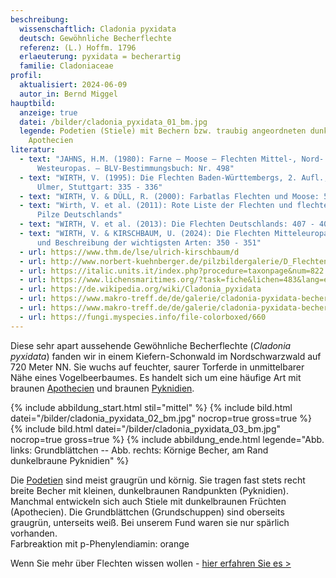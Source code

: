 ```yaml
---
beschreibung:
  wissenschaftlich: Cladonia pyxidata
  deutsch: Gewöhnliche Becherflechte
  referenz: (L.) Hoffm. 1796
  erlaeuterung: pyxidata = becherartig
  familie: Cladoniaceae
profil:
  aktualisiert: 2024-06-09
  autor_in: Bernd Miggel
hauptbild:
  anzeige: true
  datei: /bilder/cladonia_pyxidata_01_bm.jpg
  legende: Podetien (Stiele) mit Bechern bzw. traubig angeordneten dunkelbraunen
    Apothecien
literatur:
  - text: "JAHNS, H.M. (1980): Farne – Moose – Flechten Mittel-, Nord- und
      Westeuropas. – BLV-Bestimmungsbuch: Nr. 498"
  - text: "WIRTH, V. (1995): Die Flechten Baden-Württembergs, 2. Aufl., 1006 S.;
      Ulmer, Stuttgart: 335 - 336"
  - text: "WIRTH, V. & DÜLL, R. (2000): Farbatlas Flechten und Moose: 58"
  - text: "Wirth, V. et al. (2011): Rote Liste der Flechten und flechtenbewohnende
      Pilze Deutschlands"
  - text: "WIRTH, V. et al. (2013): Die Flechten Deutschlands: 407 - 408"
  - text: "WIRTH, V. & KIRSCHBAUM, U. (2024): Die Flechten Mitteleuropas. Bestimmung
      und Beschreibung der wichtigsten Arten: 350 - 351"
  - url: https://www.thm.de/lse/ulrich-kirschbaum/d
  - url: http://www.norbert-kuehnberger.de/pilzbildergalerie/D_Flechten-Lichenes_-_226_Arten/pilzbilder-cladonia_pyxidata_agg.1jpg-stopp.htm
  - url: https://italic.units.it/index.php?procedure=taxonpage&num=822
  - url: https://www.lichensmaritimes.org/?task=fiche&lichen=483&lang=en
  - url: https://de.wikipedia.org/wiki/Cladonia_pyxidata
  - url: https://www.makro-treff.de/de/galerie/cladonia-pyxidata-becherflechte-mit-braunen-apothecien
  - url: https://www.makro-treff.de/de/galerie/cladonia-pyxidata-becherflechte
  - url: https://fungi.myspecies.info/file-colorboxed/660
---
```

Diese sehr apart aussehende Gewöhnliche Becherflechte (*Cladonia pyxidata*) fanden wir in einem Kiefern-Schonwald im Nordschwarzwald auf 720 Meter NN. Sie wuchs auf feuchter, saurer Torferde in unmittelbarer Nähe eines Vogelbeerbaumes. Es handelt sich um eine häufige Art mit braunen [Apothecien](<Apothecien "Glossar">) und braunen [Pyknidien](<Pyknidien "Glossar">).

{% include abbildung_start.html stil="mittel" %}
{% include bild.html datei="/bilder/cladonia_pyxidata_02_bm.jpg" nocrop=true gross=true %}
{% include bild.html datei="/bilder/cladonia_pyxidata_03_bm.jpg" nocrop=true gross=true %}
{% include abbildung_ende.html legende="Abb. links: Grundblättchen   --   Abb. rechts: Körnige Becher, am Rand dunkelbraune Pyknidien" %}

Die [Podetien](<Podetien "Glossar">) sind meist graugrün und körnig. Sie tragen fast stets recht breite Becher mit kleinen, dunkelbraunen Randpunkten (Pyknidien). Manchmal entwickeln sich auch Stiele mit dunkelbraunen Früchten (Apothecien). Die Grundblättchen (Grundschuppen) sind oberseits graugrün, unterseits weiß. Bei unserem Fund waren sie nur spärlich vorhanden.\
Farbreaktion mit p-Phenylendiamin: orange

Wenn Sie mehr über Flechten wissen wollen - [hier erfahren Sie es >](/verwandt/flechten)